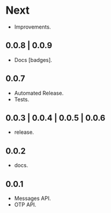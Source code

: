 # Next

- Improvements.

## 0.0.8 | 0.0.9

- Docs [badges].

## 0.0.7

- Automated Release.
- Tests.

## 0.0.3 | 0.0.4 | 0.0.5 | 0.0.6

- release.

## 0.0.2

- docs.

## 0.0.1

- Messages API.
- OTP API.

